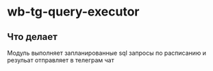 # wb-tg-query-executor

## Что делает

Модуль выполняет запланированные sql запросы по расписанию и резульат отправляет в телеграм чат
